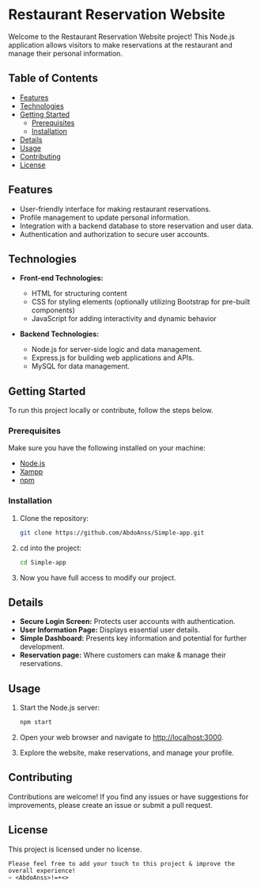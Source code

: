 # Restaurant Reservation Website

Welcome to the Restaurant Reservation Website project! This Node.js application allows visitors to make reservations at the restaurant and manage their personal information.

## Table of Contents

- [Features](#features)
- [Technologies](#technologies)
- [Getting Started](#getting-started)
  - [Prerequisites](#prerequisites)
  - [Installation](#installation)
- [Details](#details)
- [Usage](#usage)
- [Contributing](#contributing)
- [License](#license)

## Features

- User-friendly interface for making restaurant reservations.
- Profile management to update personal information.
- Integration with a backend database to store reservation and user data.
- Authentication and authorization to secure user accounts.

## Technologies

- **Front-end Technologies:**
  - HTML for structuring content
  - CSS for styling elements (optionally utilizing Bootstrap for pre-built components)
  - JavaScript for adding interactivity and dynamic behavior

- **Backend Technologies:**
  - Node.js for server-side logic and data management.
  - Express.js for building web applications and APIs.
  - MySQL for data management.

## Getting Started

To run this project locally or contribute, follow the steps below.

### Prerequisites

Make sure you have the following installed on your machine:

- [Node.js](https://nodejs.org/)
- [Xampp](https://www.apachefriends.org/fr/download.html)
- [npm](https://www.npmjs.com/)

### Installation

1. Clone the repository:

   ```bash
   git clone https://github.com/AbdoAnss/Simple-app.git
   ````
2. cd into the project:
    ``` bash
    cd Simple-app
    ```
3. Now you have full access to modify our project.



## Details

- **Secure Login Screen:** Protects user accounts with authentication.
- **User Information Page:** Displays essential user details.
- **Simple Dashboard:** Presents key information and potential for further development.
- **Reservation page:** Where customers can make & manage their reservations.

## Usage

1. Start the Node.js server:

   ```bash
   npm start
   ```

2. Open your web browser and navigate to [http://localhost:3000](http://localhost:3000).

3. Explore the website, make reservations, and manage your profile.

## Contributing

Contributions are welcome! If you find any issues or have suggestions for improvements, please create an issue or submit a pull request.

## License

This project is licensed under no license.
```bf
Please feel free to add your touch to this project & improve the overall experience!
~ <AbdoAnss>!=+<>
```